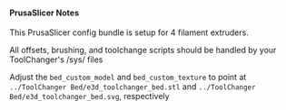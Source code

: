 #### PrusaSlicer Notes

This PrusaSlicer config bundle is setup for 4 filament extruders.

All offsets, brushing, and toolchange scripts should be handled by your ToolChanger's /sys/ files

Adjust the `bed_custom_model` and `bed_custom_texture` to point at `../ToolChanger Bed/e3d_toolchanger_bed.stl` and `../ToolChanger Bed/e3d_toolchanger_bed.svg`, respectively
